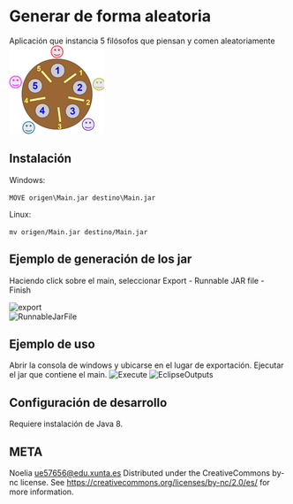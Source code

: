 # Generar de forma aleatoria
Aplicación que instancia 5 filósofos que piensan y comen aleatoriamente   
![Storage](../12.jpg)
## Instalación 

Windows:

```MOVE origen\Main.jar destino\Main.jar```  


Linux:

```mv origen/Main.jar destino/Main.jar```


## Ejemplo de generación de los jar
Haciendo click sobre el main, seleccionar Export - Runnable JAR file - Finish

![export](../14.png)  
![RunnableJarFile](../15.png)  

## Ejemplo de uso   
Abrir la consola de windows  y ubicarse en el lugar de exportación. Ejecutar el jar que contiene el main. 
![Execute](../13.png)
![EclipseOutputs](../11.png)



## Configuración de desarrollo
Requiere instalación de Java 8.

## META
Noelia  ue57656@edu.xunta.es
Distributed under the CreativeCommons by-nc license. See https://creativecommons.org/licenses/by-nc/2.0/es/  for more information.

